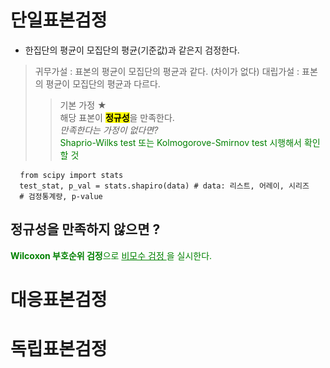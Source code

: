 단일표본검정 
===
* 한집단의 평균이 모집단의 평균(기준값)과 같은지 검정한다. 
> 귀무가설 : 표본의 평균이 모집단의 평균과 같다. (차이가 없다)
> 대립가설 : 표본의 평균이 모집단의 평균과 다르다.
> > 기본 가정 ★  
> > 해당 표본이 <mark>**정규성**</mark>을 만족한다.  
> > *만족한다는 가정이 없다면?*  
> > <span style="color:green"> Shaprio-Wilks test 또는 Kolmogorove-Smirnov test 시행해서 확인할 것 </span>
<pre> <code> from scipy import stats
  test_stat, p_val = stats.shapiro(data) # data: 리스트, 어레이, 시리즈 
  # 검정통계량, p-value 
</code></pre>
정규성을 만족하지 않으면 ?  
---
<span style="color:green">**Wilcoxon 부호순위 검정**으로 <U> 비모수 검정 </U>을 실시한다. </span>


대응표본검정 
===

독립표본검정
===
